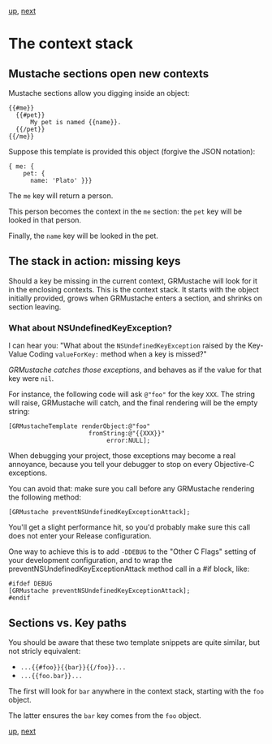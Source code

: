 [up](../runtime.md), [next](loops.md)

The context stack
=================

Mustache sections open new contexts
-----------------------------------

Mustache sections allow you digging inside an object:

    {{#me}}
      {{#pet}}
          My pet is named {{name}}.
      {{/pet}}
    {{/me}}

Suppose this template is provided this object (forgive the JSON notation):

    { me: {
        pet: {
          name: 'Plato' }}}

The `me` key will return a person.

This person becomes the context in the `me` section: the `pet` key will be looked in that person.

Finally, the `name` key will be looked in the pet.

The stack in action: missing keys
---------------------------------

Should a key be missing in the current context, GRMustache will look for it in the enclosing contexts. This is the context stack. It starts with the object initially provided, grows when GRMustache enters a section, and shrinks on section leaving.

### What about NSUndefinedKeyException?

I can hear you: "What about the `NSUndefinedKeyException` raised by the Key-Value Coding `valueForKey:` method when a key is missed?"

*GRMustache catches those exceptions*, and behaves as if the value for that key were `nil`.

For instance, the following code will ask `@"foo"` for the key `XXX`. The string will raise, GRMustache will catch, and the final rendering will be the empty string:

```objc
[GRMustacheTemplate renderObject:@"foo"
                      fromString:@"{{XXX}}"
                           error:NULL];
```

When debugging your project, those exceptions may become a real annoyance, because you tell your debugger to stop on every Objective-C exceptions.

You can avoid that: make sure you call before any GRMustache rendering the following method:

    [GRMustache preventNSUndefinedKeyExceptionAttack];

You'll get a slight performance hit, so you'd probably make sure this call does not enter your Release configuration.

One way to achieve this is to add `-DDEBUG` to the "Other C Flags" setting of your development configuration, and to wrap the preventNSUndefinedKeyExceptionAttack method call in a #if block, like:

```objc
#ifdef DEBUG
[GRMustache preventNSUndefinedKeyExceptionAttack];
#endif
```

Sections vs. Key paths
----------------------

You should be aware that these two template snippets are quite similar, but not stricly equivalent:

- `...{{#foo}}{{bar}}{{/foo}}...`
- `...{{foo.bar}}...`

The first will look for `bar` anywhere in the context stack, starting with the `foo` object.

The latter ensures the `bar` key comes from the `foo` object.

[up](../runtime.md), [next](loops.md)
